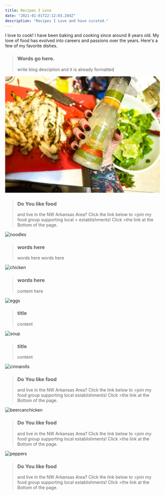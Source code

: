 ```yaml
---
title: Recipes I Love
date: "2021-01-01T22:12:03.284Z"
description: "Recipes I Love and have curated."
---
```


I love to cook! I have been baking and cooking since around 8 years old. My love of food has evolved into careers and passions over the years. Here's a few of my favorite dishes. 

> ### Words go here.
> write blog desciption and it is already formatted
>
>
>
>
>
>
>

![salad](./salad.jpg)

> ### Do You like food 
> and live in the NW Arkansas Area? Click 
> the link below to >join my food group supporting local > establishments! Click >the link at the Bottom of the page. 

![noodles](/noodles.jpg)

> ### words here
> words here
> words here

![chicken](/chicken.jpg)

> ### words here
>
>
> content here 
>

![eggs](/eggs.jpg)

> ### title
>
>
>
>content
>
>

![soup](/soup.jpg)

> ### title
>
>
>
>content
>
>
![cinnarolls](/cinnarolls.jpg)



> ### Do You like food 
> and live in the NW Arkansas Area? Click 
> the link below to >join my food group supporting local 
> establishments! Click >the link at the Bottom of the page.

![beercanchicken](/beercanchicken.jpg)

> ### Do You like food 
> and live in the NW Arkansas Area? Click 
> the link below to >join my food group supporting local 
> establishments! Click >the link at the Bottom of the page.

![peppers](/peppers.jpg)

> ### Do You like food 
> and live in the NW Arkansas Area? Click 
> the link below to >join my food group supporting local 
> establishments! Click >the link at the Bottom of the page.

